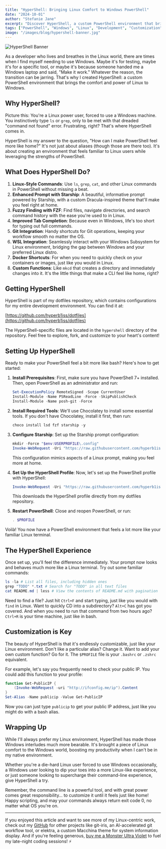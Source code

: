 ```yaml
---
title: "HyperShell: Bringing Linux Comfort to Windows PowerShell"
date: "2024-10-01"
author: "Stefanie Jane"
excerpt: "Discover HyperShell, a custom PowerShell environment that brings the comfort and power of Linux to Windows. Perfect for Linux power users who find themselves needing to use Windows occasionally."
tags: ["PowerShell", "Windows", "Linux", "Development", "Customization", "CLI", "Productivity"]
image: "/images/blog/hypershell-banner.jpg"
---
```


![HyperShell Banner](/images/blog/hypershell-banner.jpg)

As a developer who lives and breathes in the Linux world, there are times when I find myself needing to use Windows. Maybe it's for testing, maybe it's for a specific tool, or maybe it's because someone handed me a Windows laptop and said, "Make it work." Whatever the reason, the transition can be jarring. That's why I created HyperShell: a custom PowerShell environment that brings the comfort and power of Linux to Windows.

## Why HyperShell?

Picture this: You're a Linux power user, forced to use a Windows machine. You instinctively type `ls` or `grep`, only to be met with that dreaded "command not found" error. Frustrating, right? That's where HyperShell comes in.

HyperShell is my answer to the question, "How can I make PowerShell feel more like home?" It's not just about aliases (though those are there too). It's about creating an environment that feels familiar to Linux users while leveraging the strengths of PowerShell.

## What Does HyperShell Do?

1. **Linux-Style Commands**: Use `ls`, `grep`, `cat`, and other Linux commands in PowerShell without missing a beat.
2. **Enhanced Prompt with Starship**: A beautiful, informative prompt powered by Starship, with a custom Dracula-inspired theme that'll make you feel right at home.
3. **Fuzzy Finding with FZF**: Find files, navigate directories, and search command history with the ease you're used to in Linux.
4. **Improved Tab Completion**: Because even in Windows, life's too short for typing out full commands.
5. **Git Integration**: Handy shortcuts for Git operations, keeping your workflow smooth no matter the OS.
6. **WSL Integration**: Seamlessly interact with your Windows Subsystem for Linux environment, bridging the gap between Windows and your preferred Linux distro.
7. **Docker Shortcuts**: For when you need to quickly check on your containers or images, just like you would in Linux.
8. **Custom Functions**: Like `mkcd` that creates a directory and immediately changes into it. It's the little things that make a CLI feel like home, right?

## Getting HyperShell

HyperShell is part of my dotfiles repository, which contains configurations for my entire development environment. You can find it at:

[https://github.com/hyperb1iss/dotfiles](https://github.com/hyperb1iss/dotfiles)

The HyperShell-specific files are located in the `hypershell` directory of the repository. Feel free to explore, fork, and customize to your heart's content!

## Setting Up HyperShell

Ready to make your PowerShell feel a bit more like bash? Here's how to get started:

1. **Install Prerequisites**:
   First, make sure you have PowerShell 7+ installed. Then, open PowerShell as an administrator and run:

   ```powershell
   Set-ExecutionPolicy RemoteSigned -Scope CurrentUser
   Install-Module -Name PSReadLine -Force -SkipPublishCheck
   Install-Module -Name posh-git -Force
   ```

2. **Install Required Tools**:
   We'll use Chocolatey to install some essential tools. If you don't have Chocolatey, install it first, then run:

   ```powershell
   choco install lsd fzf starship -y
   ```

3. **Configure Starship**:
   Set up the Starship prompt configuration:

   ```powershell
   mkdir -Force "$env:USERPROFILE\.config"
   Invoke-WebRequest -Uri "https://raw.githubusercontent.com/hyperb1iss/dotfiles/main/starship.toml" -OutFile "$env:USERPROFILE\.config\starship.toml"
   ```

   This configuration mimics aspects of a Linux prompt, making you feel more at home.

4. **Set Up the HyperShell Profile**:
   Now, let's set up the PowerShell profile with HyperShell:

   ```powershell
   Invoke-WebRequest -Uri "https://raw.githubusercontent.com/hyperb1iss/dotfiles/main/hypershell/Microsoft.PowerShell_profile.ps1" -OutFile $PROFILE
   ```

   This downloads the HyperShell profile directly from my dotfiles repository.

5. **Restart PowerShell**:
   Close and reopen PowerShell, or run:

   ```powershell
   . $PROFILE
   ```

Voilà! You now have a PowerShell environment that feels a lot more like your familiar Linux terminal.

## The HyperShell Experience

Once set up, you'll feel the difference immediately. Your prompt now looks and behaves much more like a Linux terminal. Try out some familiar commands:

```powershell
ls -la # List all files, including hidden ones
grep "TODO" *.txt # Search for "TODO" in all text files
cat README.md | less # View the contents of README.md with pagination
```

Need to find a file? Just hit `Ctrl+F` and start typing, just like you would with `find` in Linux. Want to quickly CD into a subdirectory? `Alt+C` has got you covered. And when you need to run that command from two hours ago? `Ctrl+R` is your time machine, just like in bash.

## Customization is Key

The beauty of HyperShell is that it's endlessly customizable, just like your Linux environment. Don't like a particular alias? Change it. Want to add your own custom function? Go for it. The `$PROFILE` file is your `.bashrc` or `.zshrc` equivalent.

For example, let's say you frequently need to check your public IP. You could add this function to your profile:

```powershell
function Get-PublicIP {
    (Invoke-WebRequest -uri "http://ifconfig.me/ip").Content
}
Set-Alias -Name publicip -Value Get-PublicIP
```

Now you can just type `publicip` to get your public IP address, just like you might do with a bash alias.

## Wrapping Up

While I'll always prefer my Linux environment, HyperShell has made those Windows interludes much more bearable. It's brought a piece of Linux comfort to the Windows world, boosting my productivity when I can't be in my native environment.

Whether you're a die-hard Linux user forced to use Windows occasionally, a Windows user looking to dip your toes into a more Linux-like experience, or just someone looking to supercharge their command-line experience, give HyperShell a try.

Remember, the command line is a powerful tool, and with great power comes great responsibility… to customize it until it feels just like home! Happy scripting, and may your commands always return exit code 0, no matter what OS you're on.

---

If you enjoyed this article and want to see more of my Linux-centric work, check out my [GitHub](https://github.com/hyperb1iss) for other projects like git-iris, an AI-accelerated git workflow tool, or elektra, a custom Macchina theme for system information display. And if you're feeling generous, [buy me a Monster Ultra Violet](https://ko-fi.com/hyperb1iss) to fuel my late-night coding sessions! ⚡️
